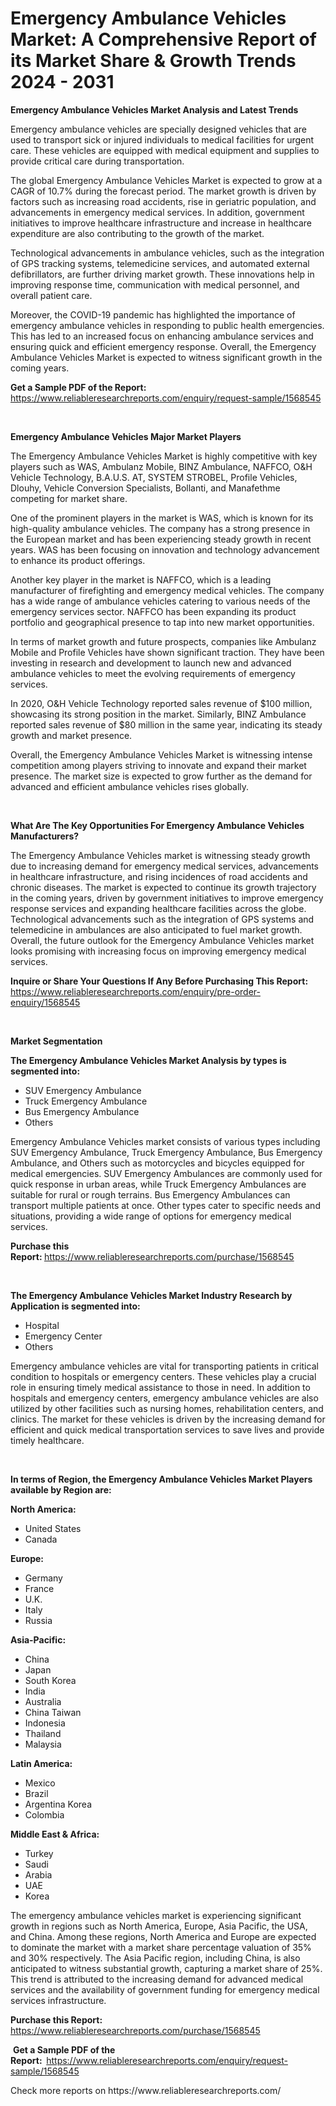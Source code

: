 <p><h1>Emergency Ambulance Vehicles Market: A Comprehensive Report of its Market Share & Growth Trends 2024 - 2031</h1></p><p><strong>Emergency Ambulance Vehicles Market Analysis and Latest Trends</strong></p>
<p><p>Emergency ambulance vehicles are specially designed vehicles that are used to transport sick or injured individuals to medical facilities for urgent care. These vehicles are equipped with medical equipment and supplies to provide critical care during transportation.</p><p>The global Emergency Ambulance Vehicles Market is expected to grow at a CAGR of 10.7% during the forecast period. The market growth is driven by factors such as increasing road accidents, rise in geriatric population, and advancements in emergency medical services. In addition, government initiatives to improve healthcare infrastructure and increase in healthcare expenditure are also contributing to the growth of the market.</p><p>Technological advancements in ambulance vehicles, such as the integration of GPS tracking systems, telemedicine services, and automated external defibrillators, are further driving market growth. These innovations help in improving response time, communication with medical personnel, and overall patient care.</p><p>Moreover, the COVID-19 pandemic has highlighted the importance of emergency ambulance vehicles in responding to public health emergencies. This has led to an increased focus on enhancing ambulance services and ensuring quick and efficient emergency response. Overall, the Emergency Ambulance Vehicles Market is expected to witness significant growth in the coming years.</p></p>
<p><strong>Get a Sample PDF of the Report:&nbsp;</strong> <a href="https://www.reliableresearchreports.com/enquiry/request-sample/1568545">https://www.reliableresearchreports.com/enquiry/request-sample/1568545</a></p>
<p>&nbsp;</p>
<p><strong>Emergency Ambulance Vehicles Major Market Players</strong></p>
<p><p>The Emergency Ambulance Vehicles Market is highly competitive with key players such as WAS, Ambulanz Mobile, BINZ Ambulance, NAFFCO, O&H Vehicle Technology, B.A.U.S. AT, SYSTEM STROBEL, Profile Vehicles, Dlouhy, Vehicle Conversion Specialists, Bollanti, and Manafethme competing for market share.</p><p>One of the prominent players in the market is WAS, which is known for its high-quality ambulance vehicles. The company has a strong presence in the European market and has been experiencing steady growth in recent years. WAS has been focusing on innovation and technology advancement to enhance its product offerings.</p><p>Another key player in the market is NAFFCO, which is a leading manufacturer of firefighting and emergency medical vehicles. The company has a wide range of ambulance vehicles catering to various needs of the emergency services sector. NAFFCO has been expanding its product portfolio and geographical presence to tap into new market opportunities.</p><p>In terms of market growth and future prospects, companies like Ambulanz Mobile and Profile Vehicles have shown significant traction. They have been investing in research and development to launch new and advanced ambulance vehicles to meet the evolving requirements of emergency services.</p><p>In 2020, O&H Vehicle Technology reported sales revenue of $100 million, showcasing its strong position in the market. Similarly, BINZ Ambulance reported sales revenue of $80 million in the same year, indicating its steady growth and market presence.</p><p>Overall, the Emergency Ambulance Vehicles Market is witnessing intense competition among players striving to innovate and expand their market presence. The market size is expected to grow further as the demand for advanced and efficient ambulance vehicles rises globally.</p></p>
<p>&nbsp;</p>
<p><strong>What Are The Key Opportunities For Emergency Ambulance Vehicles Manufacturers?</strong></p>
<p><p>The Emergency Ambulance Vehicles market is witnessing steady growth due to increasing demand for emergency medical services, advancements in healthcare infrastructure, and rising incidences of road accidents and chronic diseases. The market is expected to continue its growth trajectory in the coming years, driven by government initiatives to improve emergency response services and expanding healthcare facilities across the globe. Technological advancements such as the integration of GPS systems and telemedicine in ambulances are also anticipated to fuel market growth. Overall, the future outlook for the Emergency Ambulance Vehicles market looks promising with increasing focus on improving emergency medical services.</p></p>
<p><strong>Inquire or Share Your Questions If Any Before Purchasing This Report:</strong> <a href="https://www.reliableresearchreports.com/enquiry/pre-order-enquiry/1568545">https://www.reliableresearchreports.com/enquiry/pre-order-enquiry/1568545</a></p>
<p>&nbsp;</p>
<p><strong>Market Segmentation</strong></p>
<p><strong>The Emergency Ambulance Vehicles Market Analysis by types is segmented into:</strong></p>
<p><ul><li>SUV Emergency Ambulance</li><li>Truck Emergency Ambulance</li><li>Bus Emergency Ambulance</li><li>Others</li></ul></p>
<p><p>Emergency Ambulance Vehicles market consists of various types including SUV Emergency Ambulance, Truck Emergency Ambulance, Bus Emergency Ambulance, and Others such as motorcycles and bicycles equipped for medical emergencies. SUV Emergency Ambulances are commonly used for quick response in urban areas, while Truck Emergency Ambulances are suitable for rural or rough terrains. Bus Emergency Ambulances can transport multiple patients at once. Other types cater to specific needs and situations, providing a wide range of options for emergency medical services.</p></p>
<p><strong>Purchase this Report:&nbsp;</strong><a href="https://www.reliableresearchreports.com/purchase/1568545">https://www.reliableresearchreports.com/purchase/1568545</a></p>
<p>&nbsp;</p>
<p><strong>The Emergency Ambulance Vehicles Market Industry Research by Application is segmented into:</strong></p>
<p><ul><li>Hospital</li><li>Emergency Center</li><li>Others</li></ul></p>
<p><p>Emergency ambulance vehicles are vital for transporting patients in critical condition to hospitals or emergency centers. These vehicles play a crucial role in ensuring timely medical assistance to those in need. In addition to hospitals and emergency centers, emergency ambulance vehicles are also utilized by other facilities such as nursing homes, rehabilitation centers, and clinics. The market for these vehicles is driven by the increasing demand for efficient and quick medical transportation services to save lives and provide timely healthcare.</p></p>
<p>&nbsp;</p>
<p><strong>In terms of Region, the Emergency Ambulance Vehicles Market Players available by Region are:</strong></p>
<p>
    <p> <strong> North America: </strong>
        <ul>
            <li>United States</li>
            <li>Canada</li>
        </ul>
        </p> 
    <p> <strong> Europe: </strong>
        <ul>
            <li>Germany</li>
            <li>France</li>
            <li>U.K.</li>
            <li>Italy</li>
            <li>Russia</li>
        </ul>
        </p> 
    <p> <strong> Asia-Pacific: </strong>
        <ul>
            <li>China</li>
            <li>Japan</li>
            <li>South Korea</li>
            <li>India</li>
            <li>Australia</li>
            <li>China Taiwan</li>
            <li>Indonesia</li>
            <li>Thailand</li>
            <li>Malaysia</li>
        </ul>
        </p> 
    <p> <strong> Latin America: </strong>
        <ul>
            <li>Mexico</li>
            <li>Brazil</li>
            <li>Argentina Korea</li>
            <li>Colombia</li>
        </ul>
        </p> 
    <p> <strong> Middle East & Africa: </strong>
        <ul>
            <li>Turkey</li>
            <li>Saudi</li>
            <li>Arabia</li>
            <li>UAE</li>
            <li>Korea</li>
        </ul>
    </p>
    </p>
<p><p>The emergency ambulance vehicles market is experiencing significant growth in regions such as North America, Europe, Asia Pacific, the USA, and China. Among these regions, North America and Europe are expected to dominate the market with a market share percentage valuation of 35% and 30% respectively. The Asia Pacific region, including China, is also anticipated to witness substantial growth, capturing a market share of 25%. This trend is attributed to the increasing demand for advanced medical services and the availability of government funding for emergency medical services infrastructure.</p></p>
<p><strong>Purchase this Report: </strong><a href="https://www.reliableresearchreports.com/purchase/1568545">https://www.reliableresearchreports.com/purchase/1568545</a></p>
<p>&nbsp;<strong>Get a Sample PDF of the Report:&nbsp;&nbsp;</strong><a href="https://www.reliableresearchreports.com/enquiry/request-sample/1568545">https://www.reliableresearchreports.com/enquiry/request-sample/1568545</a></p>
<p><strong></strong></p>
<p>Check more reports on https://www.reliableresearchreports.com/</p>